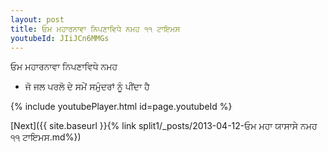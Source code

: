 ```yaml
---
layout: post
title: ਓਮ ਮਹਾਰਨਾਵਾ ਨਿਪਣਾਵਿਧੇ ਨਮਹ ੧੧ ਟਾਇਮਸ
youtubeId: JIiJCn6MMGs
---
```

 
 
 ਓਮ ਮਹਾਰਨਾਵਾ ਨਿਪਣਾਵਿਧੇ ਨਮਹ  
 
 -  ਜੋ ਜਲ ਪਰਲੋ ਦੇ ਸਮੇਂ ਸਮੁੰਦਰਾਂ ਨੂੰ ਪੀਂਦਾ ਹੈ 
 
  
 
  
 
 
 
 
 
 


{% include youtubePlayer.html id=page.youtubeId %}
 
[Next]({{ site.baseurl }}{% link  split1/_posts/2013-04-12-ਓਮ ਮਹਾ ਯਾਸਾਸੇ ਨਮਹ ੧੧ ਟਾਇਮਸ.md%})
 
